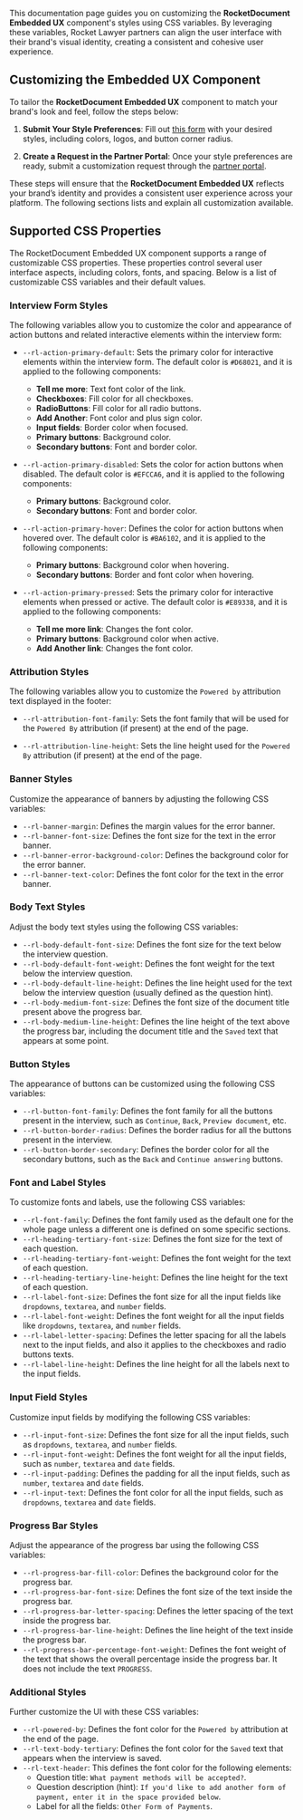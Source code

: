 This documentation page guides you on customizing the **RocketDocument Embedded UX** component's styles using CSS variables. By leveraging these variables, Rocket Lawyer partners can align the user interface with their brand's visual identity, creating a consistent and cohesive user experience.

## Customizing the Embedded UX Component

To tailor the **RocketDocument Embedded UX** component to match your brand's look and feel, follow the steps below:

1. **Submit Your Style Preferences**: Fill out [this form](https://docs.google.com/forms/d/e/1FAIpQLSddJPPg0onclKYf2IIyRehCYwlTtlcogXXXxo0ZlwtZLd3ZZQ/viewform?fbzx=5836941555539130795) with your desired styles, including colors, logos, and button corner radius.

2. **Create a Request in the Partner Portal**: Once your style preferences are ready, submit a customization request through the [partner portal](https://rocket-lawyer.atlassian.net/servicedesk/customer/portal/10).

These steps will ensure that the **RocketDocument Embedded UX** reflects your brand’s identity and provides a consistent user experience across your platform. The following sections lists and explain all customization available.

## Supported CSS Properties

The RocketDocument Embedded UX component supports a range of customizable CSS properties. These properties control several user interface aspects, including colors, fonts, and spacing. Below is a list of customizable CSS variables and their default values.

### Interview Form Styles

The following variables allow you to customize the color and appearance of action buttons and related interactive elements within the interview form:

- `--rl-action-primary-default`: Sets the primary color for interactive elements within the interview form. The default color is `#D68021`, and it is applied to the following components:

  - **Tell me more**: Text font color of the link.
  - **Checkboxes**: Fill color for all checkboxes.
  - **RadioButtons**: Fill color for all radio buttons.
  - **Add Another**: Font color and plus sign color.
  - **Input fields**: Border color when focused.
  - **Primary buttons**: Background color.
  - **Secondary buttons**: Font and border color.

- `--rl-action-primary-disabled`: Sets the color for action buttons when disabled. The default color is `#EFCCA6`, and it is applied to the following components:

  - **Primary buttons**: Background color.
  - **Secondary buttons**: Font and border color.

- `--rl-action-primary-hover`: Defines the color for action buttons when hovered over. The default color is `#BA6102`, and it is applied to the following components:

  - **Primary buttons**: Background color when hovering.
  - **Secondary buttons**: Border and font color when hovering.

- `--rl-action-primary-pressed`: Sets the primary color for interactive elements when pressed or active. The default color is `#E89338`, and it is applied to the following components:

  - **Tell me more link**: Changes the font color.
  - **Primary buttons**: Background color when active.
  - **Add Another link**: Changes the font color.

### Attribution Styles

The following variables allow you to customize the `Powered by` attribution text displayed in the footer:

- `--rl-attribution-font-family`: Sets the font family that will be used for the `Powered By` attribution (if present) at the end of the page.

- `--rl-attribution-line-height`: Sets the line height used for the `Powered By` attribution (if present) at the end of the page.

### Banner Styles

Customize the appearance of banners by adjusting the following CSS variables:

- `--rl-banner-margin`: Defines the margin values for the error banner.
- `--rl-banner-font-size`: Defines the font size for the text in the error banner.
- `--rl-banner-error-background-color`: Defines the background color for the error banner.
- `--rl-banner-text-color`: Defines the font color for the text in the error banner.

### Body Text Styles

Adjust the body text styles using the following CSS variables:

- `--rl-body-default-font-size`: Defines the font size for the text below the interview question.
- `--rl-body-default-font-weight`: Defines the font weight for the text below the interview question.
- `--rl-body-default-line-height`: Defines the line height used for the text below the interview question (usually defined as the question hint).
- `--rl-body-medium-font-size`: Defines the font size of the document title present above the progress bar.
- `--rl-body-medium-line-height`: Defines the line height of the text above the progress bar, including the document title and the `Saved` text that appears at some point.

### Button Styles

The appearance of buttons can be customized using the following CSS variables:

- `--rl-button-font-family`: Defines the font family for all the buttons present in the interview, such as `Continue`, `Back`, `Preview document`, etc.
- `--rl-button-border-radius`: Defines the border radius for all the buttons present in the interview.
- `--rl-button-border-secondary`: Defines the border color for all the secondary buttons, such as the `Back` and `Continue answering` buttons.

### Font and Label Styles

To customize fonts and labels, use the following CSS variables:

- `--rl-font-family`: Defines the font family used as the default one for the whole page unless a different one is defined on some specific sections.
- `--rl-heading-tertiary-font-size`: Defines the font size for the text of each question.
- `--rl-heading-tertiary-font-weight`: Defines the font weight for the text of each question.
- `--rl-heading-tertiary-line-height`: Defines the line height for the text of each question.
- `--rl-label-font-size`: Defines the font size for all the input fields like `dropdowns`, `textarea`, and `number` fields. 
- `--rl-label-font-weight`: Defines the font weight for all the input fields like `dropdowns`, `textarea`, and `number` fields.
- `--rl-label-letter-spacing`: Defines the letter spacing for all the labels next to the input fields, and also it applies to the checkboxes and radio buttons texts.
- `--rl-label-line-height`: Defines the line height for all the labels next to the input fields.

### Input Field Styles

Customize input fields by modifying the following CSS variables:

- `--rl-input-font-size`: Defines the font size for all the input fields, such as `dropdowns`, `textarea`, and `number` fields.
- `--rl-input-font-weight`: Defines the font weight for all the input fields, such as `number`, `textarea` and `date` fields.
- `--rl-input-padding`: Defines the padding for all the input fields, such as `number`, `textarea` and `date` fields.
- `--rl-input-text`: Defines the font color for all the input fields, such as `dropdowns`, `textarea` and `date` fields.

### Progress Bar Styles

Adjust the appearance of the progress bar using the following CSS variables:

- `--rl-progress-bar-fill-color`: Defines the background color for the progress bar.
- `--rl-progress-bar-font-size`: Defines the font size of the text inside the progress bar.
- `--rl-progress-bar-letter-spacing`: Defines the letter spacing of the text inside the progress bar.
- `--rl-progress-bar-line-height`: Defines the line height of the text inside the progress bar.
- `--rl-progress-bar-percentage-font-weight`: Defines the font weight of the text that shows the overall percentage inside the progress bar. It does not include the text `PROGRESS`.

### Additional Styles

Further customize the UI with these CSS variables:

- `--rl-powered-by`: Defines the font color for the `Powered by` attribution at the end of the page.
- `--rl-text-body-tertiary`: Defines the font color for the `Saved` text that appears when the interview is saved.
- `--rl-text-header`: This defines the font color for the following elements:
  - Question title: `What payment methods will be accepted?`.
  - Question description (hint): `If you'd like to add another form of payment, enter it in the space provided below`.
  - Label for all the fields: `Other Form of Payments`.


